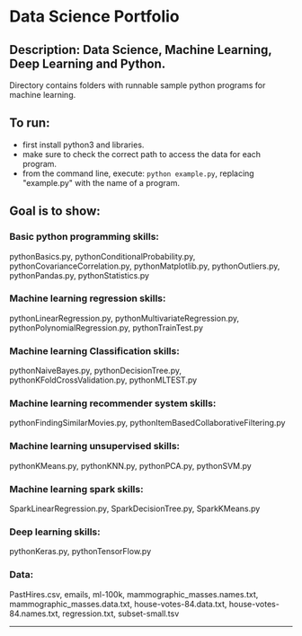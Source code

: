 # Data Science Portfolio

## Description: Data Science, Machine Learning, Deep Learning and Python.
Directory contains folders with runnable sample python programs for machine learning.

## To run:
- first install python3 and libraries.
- make sure to check the correct path to access the data for each program.
- from the command line, execute: `python example.py`, replacing "example.py" with the name of a program.

## Goal is to show:

### Basic python programming skills: 
pythonBasics.py, pythonConditionalProbability.py, pythonCovarianceCorrelation.py, pythonMatplotlib.py, pythonOutliers.py, pythonPandas.py, pythonStatistics.py

### Machine learning regression skills: 
pythonLinearRegression.py, pythonMultivariateRegression.py, pythonPolynomialRegression.py, pythonTrainTest.py

### Machine learning Classification skills: 
pythonNaiveBayes.py, pythonDecisionTree.py, pythonKFoldCrossValidation.py, pythonMLTEST.py 

### Machine learning recommender system skills:
pythonFindingSimilarMovies.py, pythonItemBasedCollaborativeFiltering.py

### Machine learning unsupervised skills: 
pythonKMeans.py, pythonKNN.py, pythonPCA.py, pythonSVM.py

### Machine learning spark skills:
SparkLinearRegression.py, SparkDecisionTree.py, SparkKMeans.py

### Deep learning skills: 
pythonKeras.py, pythonTensorFlow.py

### Data: 
PastHires.csv, emails, ml-100k, mammographic_masses.names.txt, mammographic_masses.data.txt, house-votes-84.data.txt, house-votes-84.names.txt, regression.txt, subset-small.tsv

----------------------------
